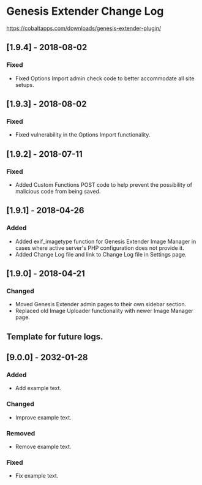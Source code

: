 # Genesis Extender Change Log

https://cobaltapps.com/downloads/genesis-extender-plugin/

## [1.9.4] - 2018-08-02
### Fixed
- Fixed Options Import admin check code to better accommodate all site setups.

## [1.9.3] - 2018-08-02
### Fixed
- Fixed vulnerability in the Options Import functionality.

## [1.9.2] - 2018-07-11
### Fixed
- Added Custom Functions POST code to help prevent the possibility of malicious code from being saved.

## [1.9.1] - 2018-04-26
### Added
- Added exif_imagetype function for Genesis Extender Image Manager in cases where active server's PHP configuration does not provide it.
- Added Change Log file and link to Change Log file in Settings page.

## [1.9.0] - 2018-04-21
### Changed
- Moved Genesis Extender admin pages to their own sidebar section.
- Replaced old Image Uploader functionality with newer Image Manager page.


## Template for future logs. ##

## [9.0.0] - 2032-01-28
### Added
- Add example text.

### Changed
- Improve example text.

### Removed
- Remove example text.

### Fixed
- Fix example text.
